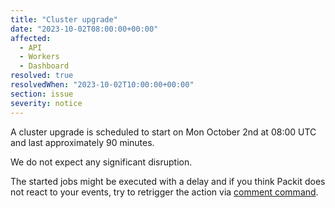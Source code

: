 ```yaml
---
title: "Cluster upgrade"
date: "2023-10-02T08:00:00+00:00"
affected:
  - API
  - Workers
  - Dashboard
resolved: true
resolvedWhen: "2023-10-02T10:00:00+00:00"
section: issue
severity: notice
---
```


A cluster upgrade is scheduled to start on Mon October 2nd at 08:00 UTC and last approximately 90 minutes.

We do not expect any significant disruption.

The started jobs might be executed with a delay
and if you think Packit does not react to your events,
try to retrigger the action via
[comment command](https://packit.dev/docs/guide/#how-to-re-trigger-packit-actions-in-your-pull-request).
